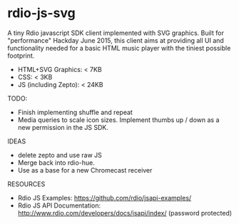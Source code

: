 # rdio-js-svg

A tiny Rdio javascript SDK client implemented with SVG graphics. Built for "performance" Hackday June 2015, this client aims at providing all UI and functionality needed for a basic HTML music player with the tiniest possible footprint.

 - HTML+SVG Graphics: < 7KB
 - CSS: < 3KB
 - JS (including Zepto): < 24KB

TODO:
 - Finish implementing shuffle and repeat
 - Media queries to scale icon sizes.
  Implement thumbs up / down as a new permission in the JS SDK.

IDEAS
 - delete zepto and use raw JS
 - Merge back into rdio-hue.
 - Use as a base for a new Chromecast receiver

RESOURCES
 - Rdio JS Examples: https://github.com/rdio/jsapi-examples/
 - Rdio JS API Documentation: http://www.rdio.com/developers/docs/jsapi/index/ (password protected)
